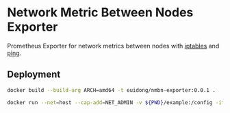 # Network Metric Between Nodes Exporter

Prometheus Exporter for network metrics between nodes with [iptables](https://github.com/coreos/go-iptables) and [ping](https://github.com/prometheus-community/pro-bing).

## Deployment

```bash
docker build --build-arg ARCH=amd64 -t euidong/nmbn-exporter:0.0.1 .
```

```bash
docker run --net=host --cap-add=NET_ADMIN -v ${PWD}/example:/config -it euidong/nmbn-exporter:0.0.1 ./nmbn-exporter --config.path=/config/config.example.yaml
```
